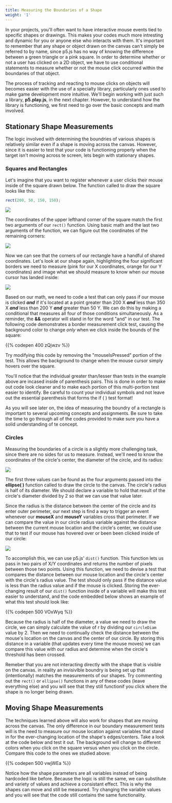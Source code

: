 ```yaml
---
title: Measuring the Boundaries of a Shape
weight: '1'
---
```

In your projects, you'll often want to have interactive mouse events tied to specific shapes or drawings. This makes your codes much more intresting and dynamic for you or anyone else who interacts with them. It's important to remember that any shape or object drawn on the canvas can't simply be referred to by name, since p5.js has no way of knowing the difference between a green triangle or a pink square. In order to determine whether or not a user has clicked on a 2D object, we have to use conditional statements to measure whether or not the mouse click occurred within the boundaries of that object.



The process of tracking and reacting to mouse clicks on objects will becomes easier with the use of a specialty library, particularly ones used to make game development more intuitive. We'll begin working with just such a library, **p5.play.js**, in the next chapter. However, to understand how the library is functioning, we first need to go over the basic concepts and math involved.



## Stationary Shape Measurements

The logic involved with determining the boundries of various shapes is relatively similar even if a shape is moving across the canvas. However, since it is easier to test that your code is functioning properly when the target isn't moving across te screen, lets begin with stationary shapes.

### Squares and Rectangles

Let's imagine that you want to register whenever a user clicks their mouse inside of the square drawn below. The function called to draw the square looks like this:

```javascript
rect(200, 50, 150, 150);
```

![](/images/uploads/square_measurement-2-.jpg)

The coordinates of the upper lefthand corner of the square match the first two arguments of our `rect()` function. Using basic math and the last two arguments of the function, we can figure out the coordinates of the remaining corners:

![](/images/uploads/square_measurement-3-.jpg)

Now we can see that the corners of our rectangle have a handful of shared coordinates. Let's look at our shape again, highlighting the four significant borders we need to measure (pink for our X coordinates, orange for our Y coordinates) and image what we should measure to know when our mouse cursor has landed inside:

![](/images/uploads/square_measurement_mouse.jpg)

Based on our math, we need to code a test that can only pass if our mouse is clicked **_and_** if it's located at a point greater than  200 X _**and**_ less than 350 X _**and**_ less than 200 Y _**and**_ greater than 50 Y. We can do this by making a conditional that measures all four of those conditions simultaneously. As a reminder, the **&&**  operator will stand in for the word "and" in our test. The following code demonstrates a border measurement click test, causing the background color to change _only_ when we click inside the bounds of the square:

{{% codepen 400 zQjwzv %}}

Try modifying this code by removing the "mouseIsPressed" portion of the test. This allows the background to change when the mouse cursor simply hovers over the square.


You'll notice that the individual greater than/lesser than tests in the example above are incased inside of parenthesis pairs. This is done in order to make out code look cleaner and to make each portion of this multi-portion test easier to identify. Be careful to count your individual symbols and not leave out the essential parenthesis that forms the if ( ) test format!

As you will see later on, the idea of measuring the boundry of a rectangle is important to several upcoming concepts and assignments. Be sure to take the time to go through all of the codes provided to make sure you have a solid understanding of te concept.


### Circles

Measuring the boundaries of a circle is a slightly more challenging task, since there are no sides for us to measure. Instead, we'll need to know the coordinates of the circle's center, the diameter of the circle, and its radius: 



![](/images/uploads/circle_measurement.png)





The first three values can be found as the four arguments passed into the **ellipse( )** function called to draw the circle to the canvas. The circle's radius is half of its diameter. We should declare a variable to hold that result of the circle's diameter divided by 2 so that we can use that value later.

Since the radius is the distance between the center of the circle and its enter outer perimeter, our next step is find a way to trigger an event whenever our **mouseX** and **mouseY** variables cross that perimeter. If we can compare the value in our circle radius variable against the distance between the current mouse location and the circle's center, we could use that to test if our mouse has hovered over or been been clicked inside of our circle:

![](/images/uploads/circle_distance_measurement.png)

To accomplish this, we can use p5.js' `dist()` function. This function lets us pass in two pairs of X/Y coordinates and returns the number of pixels between those two points. Using this function, we need to devise a test that compares the distance between our mouse location and the circle's center with the circle's radius value. The test should only pass if the distance value is less than the radius value and if the mouse is clicked. Storing the ever-changing result of our `dist()` function inside of a variable will make this test easier to understand, and the code embedded below shows an example of what this test should look like:

{{% codepen 500 VOxWyq %}}

Because the radius is half of the diameter, a value we need to draw the circle, we can simply calculate the value of r by dividing our `circleDiam` value by 2. Then we need to continually check the distance between the mouse's location on the canvas and the center of our circle. By storing this distance in a variable (that updates every time the mouse moves) we can compare this value with our radius and determine when the circle's threshold has been crossed.

Remeber that you are not interacting directly with the shape that is visible on the canvas. in reality an invisivlble boundry is being set up that (intentionally) matches the measurements of our shapes. Try commenting out the `rect()` or `ellipse()` functions in any of these codes (leave everything else) and you will see that they still functionif you click where the shape is no longer being drawn.

## Moving Shape Measurements

The techniques learned above will also work for shapes that are moving across the canvas. The only difference in our boundary measurement tests will is the need to measure our mouse location against variables that stand in for the ever-changing location of the shape's edges/centers. Take a look at the code below and test it out. The background will change to different colors when you click on the square versus when you click on the circle. Compare this code to the ones we studied above:

{{% codepen 500 vwjWEa %}}

Notice how the shape parameters are all variables instead of being hardcoded like before. Because the logic is still the same, we can substitute and variety of values and achieve a consistant effect. This is why the shapes can move and still be measured. Try changing the variable values and you will see that the code still contains the same functionality. 